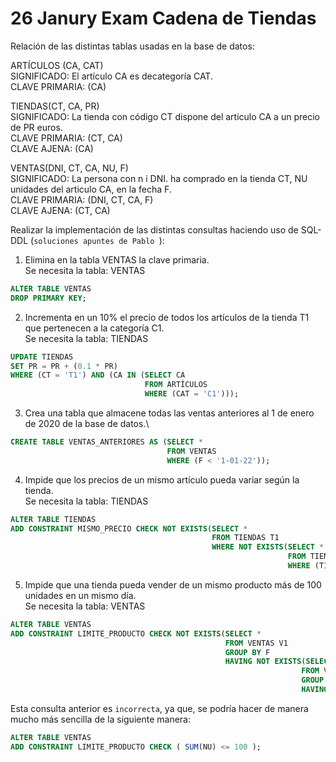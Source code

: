 # 26 Janury Exam Cadena de Tiendas

Relación de las distintas tablas usadas en la base de datos:

ARTÍCULOS (CA, CAT)\
SIGNIFICADO: El artículo CA es decategoría CAT.\
CLAVE PRIMARIA: (CA)

TIENDAS(CT, CA, PR)\
SIGNIFICADO: La tienda con código CT dispone del articulo CA a un precio de PR euros.\
CLAVE PRIMARIA: (CT, CA)\
CLAVE AJENA: (CA)

VENTAS(DNI, CT, CA, NU, F)\
SIGNIFICADO: La persona con n i DNI. ha comprado en la tienda CT, NU unidades del articulo CA, en la fecha F.\
CLAVE PRIMARIA: (DNI, CT, CA, F)\
CLAVE AJENA: (CT, CA)

Realizar la implementación de las distintas consultas haciendo uso de SQL-DDL  (`soluciones apuntes de Pablo
`):

1. Elimina en la tabla VENTAS la clave primaria.\
Se necesita la tabla: VENTAS
```sql
ALTER TABLE VENTAS
DROP PRIMARY KEY;
```

2. Incrementa en un 10% el precio de todos los artículos de la tienda T1 que pertenecen a la categoría C1.\
Se necesita la tabla: TIENDAS
```sql
UPDATE TIENDAS
SET PR = PR + (0.1 * PR)
WHERE (CT = 'T1') AND (CA IN (SELECT CA
                              FROM ARTÍCULOS
                              WHERE (CAT = 'C1')));
```

3. Crea una tabla que almacene todas las ventas anteriores al 1 de enero de 2020 de la base de datos.\
```sql
CREATE TABLE VENTAS_ANTERIORES AS (SELECT *
                                   FROM VENTAS
                                   WHERE (F < '1-01-22'));
```

4. Impide que los precios de un mismo artículo pueda variar según la tienda.\
Se necesita la tabla: TIENDAS
```sql
ALTER TABLE TIENDAS
ADD CONSTRAINT MISMO_PRECIO CHECK NOT EXISTS(SELECT *
                                             FROM TIENDAS T1
                                             WHERE NOT EXISTS(SELECT *
                                                              FROM TIENDAS T2
                                                              WHERE (T1.CT != T2.CT) AND (T1.CA = T2.CA) AND (T1.PR != T2.PR)));
```

5. Impide que una tienda pueda vender de un mismo producto más de 100 unidades en un mismo día.\
Se necesita la tabla: VENTAS
```sql
ALTER TABLE VENTAS
ADD CONSTRAINT LIMITE_PRODUCTO CHECK NOT EXISTS(SELECT *
                                                FROM VENTAS V1
                                                GROUP BY F
                                                HAVING NOT EXISTS(SELECT *
                                                                 FROM VENTAS V2
                                                                 GROUP BY F
                                                                 HAVING (V1.CT = V2.CT) AND (V1.CA = V2.CA) AND (SUM(V1.NU) > 100)));
```

Esta consulta anterior es `incorrecta`, ya que, se podría hacer de manera mucho más sencilla de la siguiente manera:
```sql
ALTER TABLE VENTAS
ADD CONSTRAINT LIMITE_PRODUCTO CHECK ( SUM(NU) <= 100 );
```